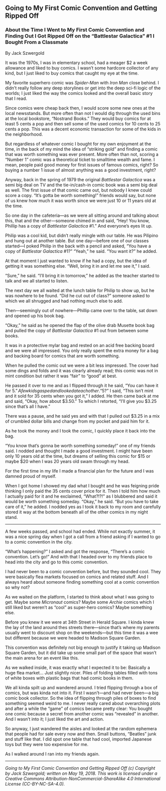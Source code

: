 ## Going to My First Comic Convention and Getting Ripped Off
### About the Time I Went to My First Comic Convention and Finding Out I Got Ripped Off on the “Battlestar Galactica” #1 I Bought From a Classmate

By Jack Szwergold

It was the 1970s, I was in elementary school, had a meager $2 a week allowance and liked to buy comics. I wasn’t some hardcore collector of any kind, but I just liked to buy comics that caught my eye at the time.

My favorite superhero comic was *Spider-Man* with *Iron Man* close behind. I didn’t really follow any deep storylines or get into the deep sci-fi logic of the worlds; I just liked the way the comics looked and the overall basic story that I read.

Since comics were cheap back then, I would score some new ones at the local newsstands. But more often than not I would dig through the used bins at the local bookstore, “Nostrand Books.” They would buy comics for at least 5 cents a pop and then sell some of the used comics for 10 cents to 25 cents a pop. This was a decent economic transaction for some of the kids in the neighborhood.

But regardless of whatever comic I bought for my own enjoyment at the time, in the back of my mind the idea of “striking gold” and finding a comic that was worth something was ever present. More often than not, scoring a “Number 1” comic was a theoretical ticket to smalltime wealth and fame. I mean, people paid good money for first issues of famous comics, right? So buying a number 1 issue of almost anything was a good investment, right?

Anyway, back in the spring of 1979 the original *Battlestar Galactica* was a semi big deal on TV and the tie-in/cash-in comic book was a semi big deal as well. The first issue of that comic came out, but nobody I knew could score a copy. “It’s gotta be worth something!” friends would say, but none of us knew how much it was worth since we were just 10 or 11 years old at the time.

So one day in the cafeteria—as we were all sitting around and talking about this, that and the other—someone chimed in and said, “Hey! You know, Phillip has a copy of *Battlestar Galactica* #1.” And everyone’s eyes lit up.

Philip was a cool kid, but didn’t really mingle with our table. He was Pilipino and hung out at another table. But one day—before one of our classes started—I poked Philip in the back with a pencil and asked, “You have a copy of *Battlestar Galactica* #1?” “Yeah,” he said. “You want it?” he added.

At that moment I just wanted to know if he had a copy, but the idea of getting it was something else. “Well, bring it in and let me see it,” I said.

“Sure,” he said. “I’ll bring it in tomorrow,” he added as the teacher started to talk and we all started to listen.

The next day we all waited at the lunch table for Philip to show up, but he was nowhere to be found. “Did he cut out of class?” someone asked to which we all shrugged and had nothing much else to add.

Then—seemingly out of nowhere—Phillip came over to the table, sat down and opened up his book bag.

“Okay,” he said as he opened the flap of the olive drab Musette book bag and pulled the copy of *Battlestar Galactica* #1 out from between some books.

It was in a protective mylar bag and rested on an acid free backing board and we were all impressed. You only really spent the extra money for a bag and backing board for comics that are worth something.

When he pulled the comic out we were a bit less impressed. The cover had some dings and folds and it was clearly already read; this comic was not in mint condition but rather it was “fair” to “good” at best.

He passed it over to me and as I flipped through it he said, “You can have it for $5.” A few kids gasped and looked at each other. “$5?” I said, “This isn’t mint and it sold for 35 cents when you got it,” I added. He then came back at me and said, “Okay, how about $3.50.” To which I retorted, “I’ll give you $3.25 since that’s all I have.”

There was a pause, and he said yes and with that I pulled out $3.25 in a mix of crumbled dollar bills and change from my pocket and paid him for it.

As he took the money and I took the comic, I quickly place it back into the bag.

“You know that’s gonna be worth something someday!” one of my friends said. I nodded and thought I made a good investment. I might have been only 10 years old at the time, but dreams of selling this comic for $15 or maybe $20 when I was 20 years old swam through my head.

For the first time in my life I made a financial plan for the future and I was damned proud of myself.

When I got home I showed my dad what I bought and he was feigning pride thinking I only paid the 35 cents cover price for it. Then I told him how much I actually paid for it and he exclaimed, “What?!?!” as I blubbered and said it would be worth something someday. “Okay,” he said. “But you have to take care of it,” he added. I nodded yes as I took it back to my room and carefully stored it way at the bottom beneath all of the other comics in my night stand.

***

A few weeks passed, and school had ended. While not exactly summer, it was a nice spring day when I got a call from a friend asking if I wanted to go to a comic convention in the city.

“What’s happening?” I asked and got the response, “There’s a comic convention. Let’s go!” And with that I headed over to my friends place to head into the city and go to this comic convention.

I had never been to a comic convention before, but they sounded cool. They were basically flea markets focused on comics and related stuff. And I always heard about someone finding something cool at a comic convention so why not?

As we waited on the platform, I started to think about what I was going to get. Maybe some *Micronaut* comics? Maybe some *Archie* comics which I still liked but weren’t as “cool” as super-hero comics? Maybe something else.

Before you knew it we were at 34th Street in Herald Square. I kinda knew the lay of the land around thes streets there—since that’s where my parents usually went to discount shop on the weekends—but this time it was a wee but different because we were headed to Madison Square Garden.

This convention was definitely not big enough to justify it taking up Madison Square Garden, but it did take up some small part of the space that wasn’t the main arena for an event like this.

As we walked inside, it was exactly what I expected it to be: Basically a huge flea market… Just slightly nicer. Piles of folding tables filled with tons of white boxes with plastic bags that had comic books in them.

We all kinda spilt up and wandered around. I tried flipping through a box of comics, but was kinda not into it. First I wasn’t—and had never been—a big comic book collector. So the idea of flipping through piles of boxes to find something seemed weird to me. I never really cared about overarching plots and after a while the “game” of comics became pretty clear: You bought one comic because a secret from another comic was “revealed” in another. And I wasn’t into it; I just liked the art and action.

So anyway, I just wandered the aisles and looked at the random ephemera that people had for sale every now and then. Small buttons, “Beatles” junk and stuff like that. I did spot one table that had cool, imported Japanese toys but they were too expensive for me.

As I walked around I ran into my friends again.

***

*Going to My First Comic Convention and Getting Ripped Off (c) Copyright by Jack Szwergold; written on May 19, 2018. This work is licensed under a Creative Commons Attribution-NonCommercial-ShareAlike 4.0 International License (CC-BY-NC-SA-4.0).*